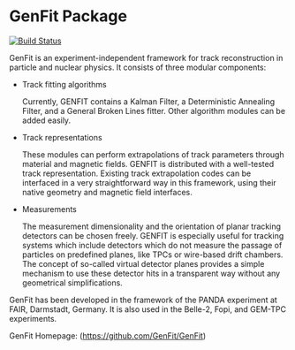 # GenFit Package

[![Build Status](https://travis-ci.org/GenFit/GenFit.svg?branch=master)](https://travis-ci.org/GenFit/GenFit)

GenFit is an experiment-independent framework for track reconstruction in particle and nuclear physics. It consists of three modular components:

* Track fitting algorithms

  Currently, GENFIT contains a Kalman Filter, a Deterministic Annealing Filter, and a General Broken Lines fitter. Other algorithm modules can be added easily.

* Track representations

  These modules can perform extrapolations of track parameters through material and magnetic fields. GENFIT is distributed with a well-tested track representation.
  Existing track extrapolation codes can be interfaced in a very straightforward way in this framework, using their native geometry and magnetic field interfaces.

* Measurements
  
  The measurement dimensionality and the orientation of planar tracking detectors can be chosen freely. GENFIT is especially useful for tracking systems which include detectors which do not measure the passage of particles on predefined planes, like TPCs or wire-based drift chambers. The concept of so-called virtual detector planes provides a simple mechanism to use these detector hits in a transparent way without any geometrical simplifications.

GenFit has been developed in the framework of the PANDA experiment at FAIR, Darmstadt, Germany. It is also used in the Belle-2, Fopi, and GEM-TPC experiments.

GenFit Homepage: (https://github.com/GenFit/GenFit)
